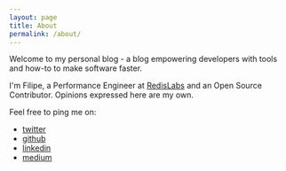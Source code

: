 ```yaml
---
layout: page
title: About
permalink: /about/
---
```


Welcome to my personal blog - a blog empowering developers with tools and how-to to make software faster.

I'm Filipe, a Performance Engineer at [RedisLabs](https://twitter.com/RedisLabs) and an Open Source Contributor. Opinions expressed here are my own.

Feel free to ping me on:
- [twitter](https://twitter.com/fcosta_oliveira)
- [github](https://github.com/filipecosta90)
- [linkedin](https://pt.linkedin.com/in/filipecosta90)
- [medium](https://medium.com/@fcosta_oliveira)
